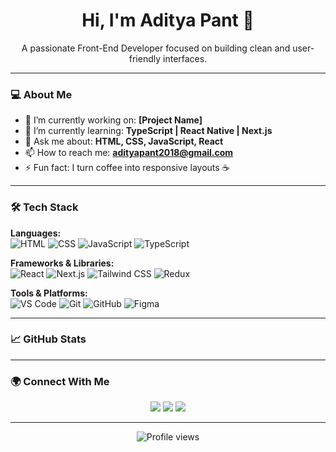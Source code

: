 

<h1 align="center">Hi, I'm Aditya Pant 👋</h1>
<p align="center">
  A passionate Front-End Developer focused on building clean and user-friendly interfaces.
</p>

---

### 💻 About Me

- 🔭 I’m currently working on: **[Project Name]**
- 🌱 I’m currently learning: **TypeScript | React Native | Next.js**
- 💬 Ask me about: **HTML, CSS, JavaScript, React**
- 📫 How to reach me: **adityapant2018@gmail.com**
- ⚡ Fun fact: I turn coffee into responsive layouts ☕

---

### 🛠️ Tech Stack

**Languages:**  
![HTML](https://img.shields.io/badge/-HTML5-E34F26?style=flat&logo=html5&logoColor=white)
![CSS](https://img.shields.io/badge/-CSS3-1572B6?style=flat&logo=css3&logoColor=white)
![JavaScript](https://img.shields.io/badge/-JavaScript-F7DF1E?style=flat&logo=javascript&logoColor=black)
![TypeScript](https://img.shields.io/badge/-TypeScript-3178C6?style=flat&logo=typescript&logoColor=white)

**Frameworks & Libraries:**  
![React](https://img.shields.io/badge/-React-61DAFB?style=flat&logo=react&logoColor=black)
![Next.js](https://img.shields.io/badge/-Next.js-000000?style=flat&logo=next.js)
![Tailwind CSS](https://img.shields.io/badge/-Tailwind_CSS-38B2AC?style=flat&logo=tailwind-css&logoColor=white)
![Redux](https://img.shields.io/badge/-Redux-764ABC?style=flat&logo=redux&logoColor=white)

**Tools & Platforms:**  
![VS Code](https://img.shields.io/badge/-VS%20Code-007ACC?style=flat&logo=visual-studio-code&logoColor=white)
![Git](https://img.shields.io/badge/-Git-F05032?style=flat&logo=git&logoColor=white)
![GitHub](https://img.shields.io/badge/-GitHub-181717?style=flat&logo=github)
![Figma](https://img.shields.io/badge/-Figma-F24E1E?style=flat&logo=figma&logoColor=white)

---

### 📈 GitHub Stats

<!-- <p align="center">
  <img src="https://github-readme-stats.vercel.app/api?username=yourusername&show_icons=true&theme=react&hide_border=true" alt="GitHub Stats" />
  <br />
  <img src="https://github-readme-streak-stats.herokuapp.com/?user=yourusername&theme=react&hide_border=true" alt="GitHub Streak" />
  <br />
  <img src="https://github-readme-stats.vercel.app/api/top-langs/?username=yourusername&layout=compact&theme=react&hide_border=true" alt="Top Languages" />
 </p> -->

---

### 🌍 Connect With Me

<p align="center">
<!--   <a href="https://portfolio.example.com" target="_blank"><img src="https://img.shields.io/badge/Portfolio-%23000000?style=flat&logo=firefox-browser&logoColor=white" /></a> -->
  <a href="https://linkedin.com/in/adipantsde" target="_blank"><img src="https://img.shields.io/badge/LinkedIn-%230077B5?style=flat&logo=linkedin&logoColor=white" /></a>
  <a href="https://twitter.com/AdityaPant15" target="_blank"><img src="https://img.shields.io/badge/Twitter-%231DA1F2?style=flat&logo=twitter&logoColor=white" /></a>
  <a href="mailto:adityapant2018@gmail.com"><img src="https://img.shields.io/badge/Email-D14836?style=flat&logo=gmail&logoColor=white" /></a>
</p>

---

<!-- Optional visitor badge -->
<p align="center">
  <img src="https://komarev.com/ghpvc/?username=adipant&style=flat-square&color=blue" alt="Profile views" />
</p>
